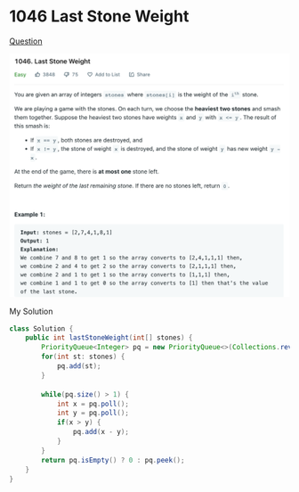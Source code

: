 # 1046 Last Stone Weight

[Question](https://leetcode.com/problems/last-stone-weight/)

![](<../.gitbook/assets/image (6) (1).png>)

My Solution

```java
class Solution {
    public int lastStoneWeight(int[] stones) {
        PriorityQueue<Integer> pq = new PriorityQueue<>(Collections.reverseOrder());
        for(int st: stones) {
            pq.add(st);
        }
        
        while(pq.size() > 1) {
            int x = pq.poll();
            int y = pq.poll();
            if(x > y) {
                pq.add(x - y);
            }
        }
        return pq.isEmpty() ? 0 : pq.peek();
    }
}
```
